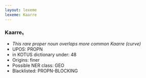 ```yaml
---
layout: lexeme
lexeme: Kaarre
---
```


###  Kaarre₁

* _This rare proper noun overlaps more common *Kaarre* (curve)_
* UPOS:  PROPN
* in KOTUS dictionary under:  48
* Origins: finer 
* Possible NER class:  GEO
* Blacklisted:  PROPN-BLOCKING

